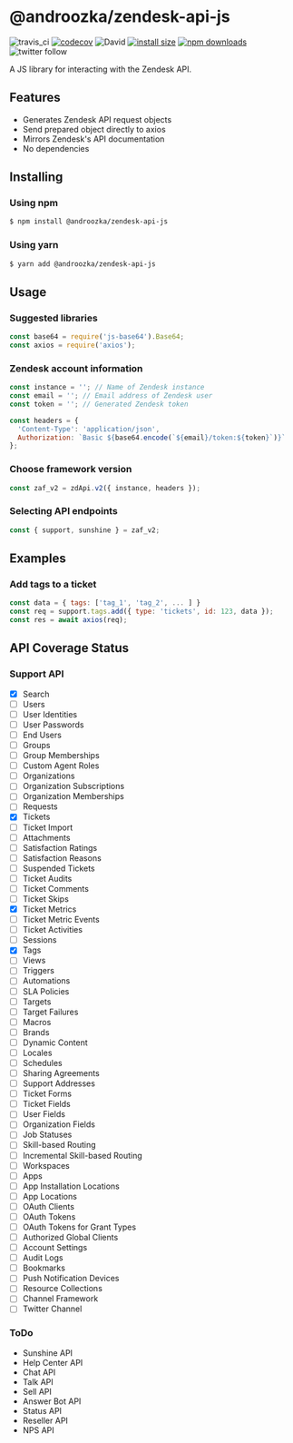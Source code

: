 # @androozka/zendesk-api-js

![travis_ci](https://travis-ci.org/androozka/zendesk-api-js.svg?branch=master)
[![codecov](https://codecov.io/gh/androozka/zendesk-api-js/branch/master/graph/badge.svg)](https://codecov.io/gh/androozka/zendesk-api-js)
![David](https://img.shields.io/david/androozka/zendesk-api-js)
[![install size](https://packagephobia.now.sh/badge?p=@androozka/zendesk-api-js)](https://packagephobia.now.sh/result?p=@androozka/zendesk-api-js)
[![npm downloads](https://img.shields.io/npm/dt/@androozka/zendesk-api-js)](http://npm-stat.com/charts.html?package=@androozka/zendesk-api-js)
![twitter follow](https://img.shields.io/twitter/follow/androozka?label=Follow&style=social)

A JS library for interacting with the Zendesk API.

## Features

- Generates Zendesk API request objects
- Send prepared object directly to axios
- Mirrors Zendesk's API documentation
- No dependencies

## Installing

### Using npm

```bash
$ npm install @androozka/zendesk-api-js
```

### Using yarn

```bash
$ yarn add @androozka/zendesk-api-js
```

## Usage

### Suggested libraries

```javascript
const base64 = require('js-base64').Base64;
const axios = require('axios');
```

### Zendesk account information

```javascript
const instance = ''; // Name of Zendesk instance
const email = ''; // Email address of Zendesk user
const token = ''; // Generated Zendesk token

const headers = {
  'Content-Type': 'application/json',
  Authorization: `Basic ${base64.encode(`${email}/token:${token}`)}`
};
```

### Choose framework version

```javascript
const zaf_v2 = zdApi.v2({ instance, headers });
```

### Selecting API endpoints

```javascript
const { support, sunshine } = zaf_v2;
```

## Examples

### Add tags to a ticket

```javascript
const data = { tags: ['tag_1', 'tag_2', ... ] }
const req = support.tags.add({ type: 'tickets', id: 123, data });
const res = await axios(req);
```

## API Coverage Status

### Support API

- [x] Search
- [ ] Users
- [ ] User Identities
- [ ] User Passwords
- [ ] End Users
- [ ] Groups
- [ ] Group Memberships
- [ ] Custom Agent Roles
- [ ] Organizations
- [ ] Organization Subscriptions
- [ ] Organization Memberships
- [ ] Requests
- [x] Tickets
- [ ] Ticket Import
- [ ] Attachments
- [ ] Satisfaction Ratings
- [ ] Satisfaction Reasons
- [ ] Suspended Tickets
- [ ] Ticket Audits
- [ ] Ticket Comments
- [ ] Ticket Skips
- [x] Ticket Metrics
- [ ] Ticket Metric Events
- [ ] Ticket Activities
- [ ] Sessions
- [x] Tags
- [ ] Views
- [ ] Triggers
- [ ] Automations
- [ ] SLA Policies
- [ ] Targets
- [ ] Target Failures
- [ ] Macros
- [ ] Brands
- [ ] Dynamic Content
- [ ] Locales
- [ ] Schedules
- [ ] Sharing Agreements
- [ ] Support Addresses
- [ ] Ticket Forms
- [ ] Ticket Fields
- [ ] User Fields
- [ ] Organization Fields
- [ ] Job Statuses
- [ ] Skill-based Routing
- [ ] Incremental Skill-based Routing
- [ ] Workspaces
- [ ] Apps
- [ ] App Installation Locations
- [ ] App Locations
- [ ] OAuth Clients
- [ ] OAuth Tokens
- [ ] OAuth Tokens for Grant Types
- [ ] Authorized Global Clients
- [ ] Account Settings
- [ ] Audit Logs
- [ ] Bookmarks
- [ ] Push Notification Devices
- [ ] Resource Collections
- [ ] Channel Framework
- [ ] Twitter Channel

### ToDo

- Sunshine API
- Help Center API
- Chat API
- Talk API
- Sell API
- Answer Bot API
- Status API
- Reseller API
- NPS API
